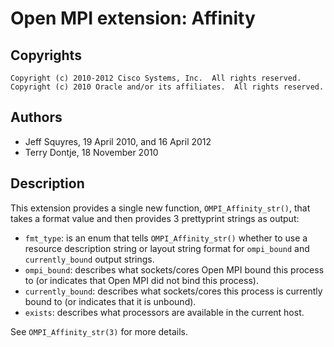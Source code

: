 # Open MPI extension: Affinity

## Copyrights

```
Copyright (c) 2010-2012 Cisco Systems, Inc.  All rights reserved.
Copyright (c) 2010 Oracle and/or its affiliates.  All rights reserved.
```

## Authors

* Jeff Squyres, 19 April 2010, and 16 April 2012
* Terry Dontje, 18 November 2010

## Description

This extension provides a single new function, `OMPI_Affinity_str()`,
that takes a format value and then provides 3 prettyprint strings as
output:

* `fmt_type`: is an enum that tells `OMPI_Affinity_str()` whether to
  use a resource description string or layout string format for
  `ompi_bound` and `currently_bound` output strings.
* `ompi_bound`: describes what sockets/cores Open MPI bound this process
  to (or indicates that Open MPI did not bind this process).
* `currently_bound`: describes what sockets/cores this process is
  currently bound to (or indicates that it is unbound).
* `exists`: describes what processors are available in the current host.

See `OMPI_Affinity_str(3)` for more details.
